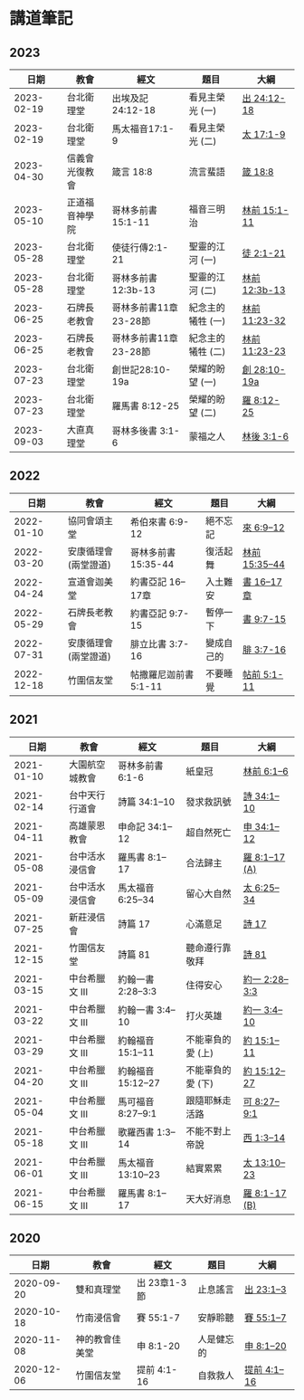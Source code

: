 # 講道筆記


## 2023
日期 | 教會 | 經文 | 題目 | 大綱 
---- | ---- | -----| ---- | -------
2023-02-19 | 台北衛理堂 | 出埃及記 24:12-18 | 看見主榮光 (一) | [出 24:12-18](Exo.24.12-18.md)
2023-02-19 | 台北衛理堂 | 馬太福音17:1-9 | 看見主榮光 (二) | [太 17:1-9](Mat.17.1-9.md)
2023-04-30 | 信義會光復教會 | 箴言 18:8 | 流言蜚語 | [箴 18:8](Pro.18.8.md)
2023-05-10 | 正道福音神學院 | 哥林多前書 15:1-11 | 福音三明治 | [林前 15:1-11](1Co.15.1-11.md)
2023-05-28 | 台北衛理堂 | 使徒行傳2:1-21 | 聖靈的江河 (一) | [徒 2:1-21](Act.2.1-21.md)
2023-05-28 | 台北衛理堂 | 哥林多前書12:3b-13 | 聖靈的江河 (二) | [林前 12:3b-13](1Co.12.3-13.md)
2023-06-25 | 石牌長老教會 | 哥林多前書11章23-28節 | 紀念主的犧牲 (一) |[林前 11:23-32](1Co.11.23-32.md)
2023-06-25 | 石牌長老教會 | 哥林多前書11章23-28節 | 紀念主的犧牲 (二) |[林前 11:23-23](1Co.11.23-32.md)
2023-07-23 | 台北衛理堂 | 創世記28:10-19a | 榮耀的盼望 (一) | [創 28:10-19a](Gen.28.10-19.md)
2023-07-23 | 台北衛理堂 | 羅馬書 8:12-25 | 榮耀的盼望 (二) | [羅 8:12-25](Rom.8.12-25.md)
2023-09-03 | 大直真理堂 | 哥林多後書 3:1-6 | 蒙福之人 | [林後 3:1-6](2Co.3.1-6.md)


## 2022
日期 | 教會 | 經文 | 題目 | 大綱 
 ---- | ---- | -----| ---- | -------
2022-01-10 | 協同會頌主堂 | 希伯來書 6:9-12 | 絕不忘記 | [來 6:9–12](Heb.6.9–12.md)
2022-03-20 | 安康循理會 (兩堂證道) | 哥林多前書 15:35-44 | 復活起舞 | [林前 15:35–44](1Co.15.35–44.md)
2022-04-24 | 宣道會迦美堂 | 約書亞記 16–17章 | 入土難安|[書 16–17章](Jos.16%E2%80%9317.md)
2022-05-29 | 石牌長老教會 | 約書亞記 9:7-15 | 暫停一下 |[書 9:7-15](Jos.9.7-15.md)
2022-07-31 | 安康循理會 (兩堂證道) | 腓立比書 3:7-16 | 變成自己的 | [腓 3:7-16](Php.3.7-16.md)
2022-12-18 | 竹圍信友堂 | 帖撒羅尼迦前書 5:1-11 | 不要睡覺 | [帖前 5:1-11](1Th.5.1-11.md)
  
  

## 2021

日期 | 教會 | 經文 | 題目 | 大綱 
 ---- | ---- | -----| ---- | -------
2021-01-10 | 大園航空城教會 | 哥林多前書 6:1-6 | 紙皇冠 | [林前 6:1–6](1Co.6.1–6.md)
2021-02-14 | 台中天行行道會 | 詩篇 34:1–10 | 發求救訊號 | [詩 34:1–10](Ps.34.1–10.md)
2021-04-11 | 高雄蒙恩教會 | 申命記 34:1–12 | 超自然死亡 | [申 34:1–12](Deu.34.1–12.md)
2021-05-08 | 台中活水浸信會 | 羅馬書 8:1–17 | 合法歸主 | [羅 8:1–17 (A)](Rom.8.1–17%20(A).md)
2021-05-09 | 台中活水浸信會 | 馬太福音 6:25–34 | 留心大自然 | [太 6:25–34](Mat.6.25–34.md)
2021-07-25 | 新莊浸信會 | 詩篇 17 | 心滿意足 | [詩 17](Ps.17.md)
2021-12-15 | 竹圍信友堂 | 詩篇 81 | 聽命遵行靠敬拜 | [詩 81](Ps.81.md)
2021-03-15 | 中台希臘文 III | 約翰一書 2:28–3:3 | 住得安心 | [約一 2:28–3:3](1Jo.2.28–3.3.md)
2021-03-22 | 中台希臘文 III | 約翰一書 3:4–10 | 打火英雄 | [約一 3:4–10](1Jo.3.4–10.md)
2021-03-29 | 中台希臘文 III | 約翰福音 15:1–11 | 不能辜負的愛 (上) | [約 15:1–11](Joh.15.1–11.md)
2021-04-20 | 中台希臘文 III | 約翰福音15:12–27 | 不能辜負的愛 (下) | [約 15:12–27](Joh.15.12–27.md)
2021-05-04 | 中台希臘文 III | 馬可福音 8:27–9:1 | 跟隨耶穌走活路 | [可 8:27–9:1](Mar.8.27–9.1.md)
2021-05-18 | 中台希臘文 III | 歌羅西書 1:3–14 | 不能不對上帝說 | [西 1:3–14](Col.1.3–14.md)
2021-06-01 | 中台希臘文 III | 馬太福音 13:10–23 | 結實累累 | [太 13:10–23](Mat.13.10–23.md)
2021-06-15 | 中台希臘文 III | 羅馬書 8:1–17 | 天大好消息 | [羅 8:1-17 (B)](Rom.8.1-17%20(B).md)


## 2020

日期 | 教會 | 經文 | 題目 | 大綱 
 ---- | ---- | --- | ---- | -------
2020-09-20 | 雙和真理堂 | 出 23章1-3節 | 止息謠言 | [出 23:1–3](Exo.23.1–3.md)
2020-10-18 | 竹南浸信會 | 賽 55:1-7 | 安靜聆聽 | [賽 55:1–7](Isa.55.1–7.md)
2020-11-08 | 神的教會佳美堂 | 申 8:1-20 | 人是健忘的 | [申 8:1–20](Deu.8.1–20.md) 
2020-12-06 | 竹圍信友堂 | 提前 4:1-16 | 自救救人 | [提前 4:1–16](1Ti.4.1–16.md)


